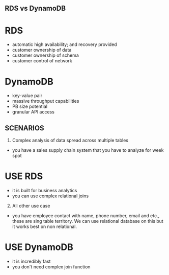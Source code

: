 ## RDS vs DynamoDB

# RDS
- automatic high availability; and recovery provided
- customer ownership of data
- customer ownership of schema
- customer control of network

# DynamoDB
- key-value pair
- massive throughput capabilities
- PB size potential
- granular API access

SCENARIOS
--------------------------------------------------------------------------------
1. Complex analysis of data spread across multiple tables
- you have a sales supply chain system that you have to analyze for week spot
# USE RDS
- it is built for business analytics
- you can use complex relational joins

2. All other use case
- you have employee contact with name, phone number, email and etc., these are
sing table territory. We can use relational database on this but it works best on
non relational.
# USE DynamoDB
- it is incredibly fast
- you don't need complex join function
